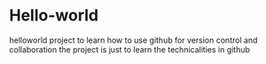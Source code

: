# Hello-world
helloworld project to learn how to use github for version control and collaboration
the project is just to learn the technicalities in github
